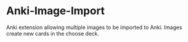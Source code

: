# Anki-Image-Import

Anki extension allowing multiple images to be imported to Anki. Images create new cards in the choose deck.
